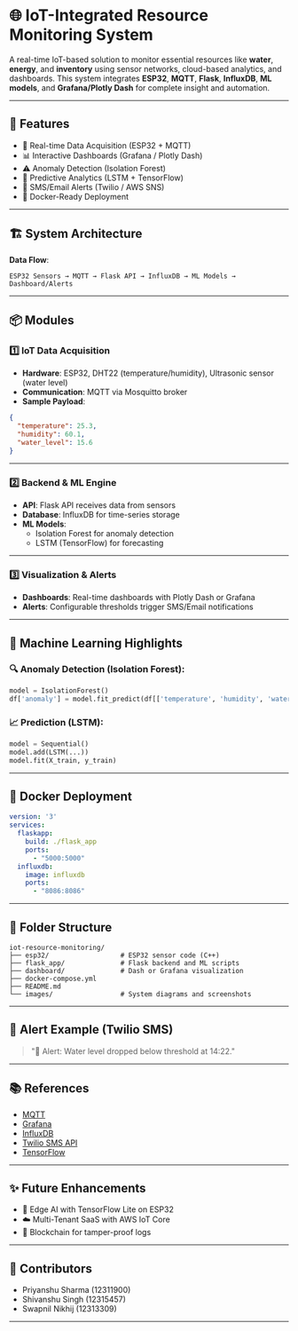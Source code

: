 # 🌐 IoT-Integrated Resource Monitoring System

A real-time IoT-based solution to monitor essential resources like **water**, **energy**, and **inventory** using sensor networks, cloud-based analytics, and dashboards. This system integrates **ESP32**, **MQTT**, **Flask**, **InfluxDB**, **ML models**, and **Grafana/Plotly Dash** for complete insight and automation.

---

## 🚀 Features

- 📡 Real-time Data Acquisition (ESP32 + MQTT)
- 📊 Interactive Dashboards (Grafana / Plotly Dash)
- ⚠️ Anomaly Detection (Isolation Forest)
- 🔮 Predictive Analytics (LSTM + TensorFlow)
- 📲 SMS/Email Alerts (Twilio / AWS SNS)
- 🐳 Docker-Ready Deployment

---

## 🏗️ System Architecture


**Data Flow**:
```
ESP32 Sensors → MQTT → Flask API → InfluxDB → ML Models → Dashboard/Alerts
```

---

## 📦 Modules

### 1️⃣ IoT Data Acquisition

- **Hardware**: ESP32, DHT22 (temperature/humidity), Ultrasonic sensor (water level)  
- **Communication**: MQTT via Mosquitto broker  
- **Sample Payload**:
```json
{
  "temperature": 25.3,
  "humidity": 60.1,
  "water_level": 15.6
}
```


---

### 2️⃣ Backend & ML Engine

- **API**: Flask API receives data from sensors  
- **Database**: InfluxDB for time-series storage  
- **ML Models**:
  - Isolation Forest for anomaly detection  
  - LSTM (TensorFlow) for forecasting  



---

### 3️⃣ Visualization & Alerts

- **Dashboards**: Real-time dashboards with Plotly Dash or Grafana  
- **Alerts**: Configurable thresholds trigger SMS/Email notifications



---

## 🧠 Machine Learning Highlights

### 🔍 Anomaly Detection (Isolation Forest):
```python
model = IsolationForest()
df['anomaly'] = model.fit_predict(df[['temperature', 'humidity', 'water_level']])
```

### 📈 Prediction (LSTM):
```python
model = Sequential()
model.add(LSTM(...))
model.fit(X_train, y_train)
```

---

## 🐳 Docker Deployment

```yaml
version: '3'
services:
  flaskapp:
    build: ./flask_app
    ports:
      - "5000:5000"
  influxdb:
    image: influxdb
    ports:
      - "8086:8086"
```

---

## 📁 Folder Structure

```
iot-resource-monitoring/
├── esp32/                  # ESP32 sensor code (C++)
├── flask_app/              # Flask backend and ML scripts
├── dashboard/              # Dash or Grafana visualization
├── docker-compose.yml
├── README.md
└── images/                 # System diagrams and screenshots
```

---

## 📲 Alert Example (Twilio SMS)

> "🚨 Alert: Water level dropped below threshold at 14:22."

---

## 📚 References

- [MQTT](https://mqtt.org/)
- [Grafana](https://grafana.com/)
- [InfluxDB](https://www.influxdata.com/)
- [Twilio SMS API](https://www.twilio.com/docs/sms)
- [TensorFlow](https://www.tensorflow.org/)

---

## ✨ Future Enhancements

- 🤖 Edge AI with TensorFlow Lite on ESP32
- ☁️ Multi-Tenant SaaS with AWS IoT Core
- 🔐 Blockchain for tamper-proof logs

---

## 🤝 Contributors

- Priyanshu Sharma (12311900)
- Shivanshu Singh (12315457)
- Swapnil Nikhij (12313309)

---

